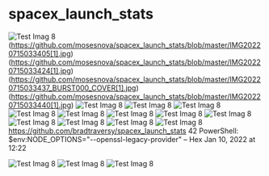 # spacex_launch_stats
 
![Test Imag 8](https://github.com/mosesnova/spacex_launch_stats/blob/master/space.jpg)
(https://github.com/mosesnova/spacex_launch_stats/blob/master/IMG20220715033405[1].jpg)
(https://github.com/mosesnova/spacex_launch_stats/blob/master/IMG20220715033424[1].jpg)
(https://github.com/mosesnova/spacex_launch_stats/blob/master/IMG20220715033437_BURST000_COVER[1].jpg)
(https://github.com/mosesnova/spacex_launch_stats/blob/master/IMG20220715033440[1].jpg)
![Test Imag 8](https://github.com/mosesnova/spacex_launch_stats/blob/master/rad.jpg)
![Test Imag 8](https://github.com/mosesnova/spacex_launch_stats/blob/master/agun.jpeg)
![Test Imag 8](https://github.com/mosesnova/spacex_launch_stats/blob/master/acas.jpg)
![Test Imag 8](https://github.com/mosesnova/spacex_launch_stats/blob/master/box.jpg)
![Test Imag 8](https://github.com/mosesnova/spacex_launch_stats/blob/master/rlt.jpg)
![Test Imag 8](https://github.com/mosesnova/spacex_launch_stats/blob/master/pslv.jpeg)
![Test Imag 8](https://github.com/mosesnova/spacex_launch_stats/blob/master/na.jpg)
![Test Imag 8](https://github.com/mosesnova/spacex_launch_stats/blob/master/wt.jpg)
![Test Imag 8](https://github.com/mosesnova/spacex_launch_stats/blob/master/btk.jpg)
![Test Imag 8](https://github.com/mosesnova/spacex_launch_stats/blob/master/spacex.jpg)
![Test Imag 8](https://github.com/mosesnova/spacex_launch_stats/blob/master/redux.jpg)
![Test Imag 8](https://github.com/mosesnova/spacex_launch_stats/blob/master/merge.jpg)
https://github.com/bradtraversy/spacex_launch_stats
42
PowerShell: $env:NODE_OPTIONS="--openssl-legacy-provider" – 
Hex
 Jan 10, 2022 at 12:22
 
 ![Test Imag 8](https://github.com/mosesnova/spacex_launch_stats/blob/master/falcon.jpg)
 ![Test Imag 8](https://github.com/mosesnova/spacex_launch_stats/blob/master/sripthy.jpeg)
  ![Test Imag 8](https://github.com/mosesnova/spacex_launch_stats/blob/master/IMG20230323205419.jpeg)
